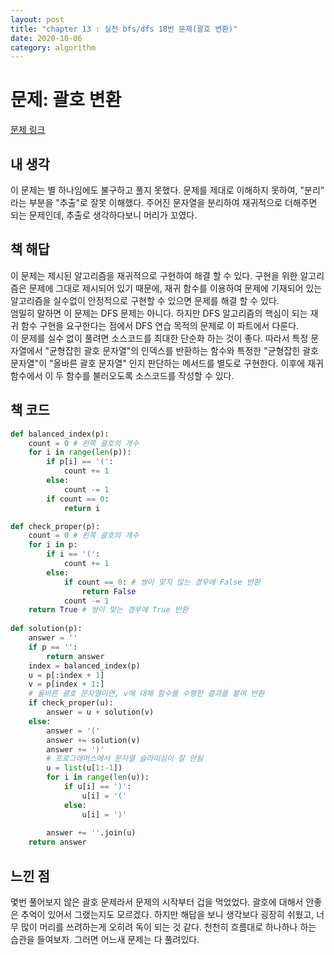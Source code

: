 ```yaml
---
layout: post
title: "chapter 13 : 실전 bfs/dfs 18번 문제(괄호 변환)"
date: 2020-10-06
category: algorithm
---
```

# 문제: 괄호 변환
[문제 링크](https://programmers.co.kr/learn/courses/30/lessons/60058)

## 내 생각
이 문제는 별 하나임에도 불구하고 풀지 못했다. 문제를 제대로 이해하지 못하여, "분리" 라는 부분을 "추출"로 잘못 이해했다. 주어진 문자열을 분리하여 재귀적으로 더해주면 되는 문제인데, 추출로 생각하다보니 머리가 꼬였다. 

## 책 해답
이 문제는 제시된 알고리즘을 재귀적으로 구현하여 해결 할 수 있다. 구현을 위한 알고리즘은 문제에 그대로 제시되어 있기 때문에, 재귀 함수를 이용하여 문제에 기재되어 있는 알고리즘을 실수없이 안정적으로 구현할 수 있으면 문제를 해결 할 수 있다.   
엄밀히 말하면 이 문제는 DFS 문제는 아니다. 하지만 DFS 알고리즘의 핵심이 되는 재귀 함수 구현을 요구한다는 점에서 DFS 연습 목적의 문제로 이 파트에서 다룬다.   
이 문제를 실수 없이 풀려면 소스코드를 최대한 단순화 하는 것이 좋다. 따라서 특정 문자열에서 "균형잡힌 괄호 문자열"의 인덱스를 반환하는 함수와 특정한 "균형잡힌 괄호 문자열"이 "올바른 괄호 문자열" 인지 판단하는 메서드를 별도로 구현한다. 이후에 재귀 함수에서 이 두 함수를 불러오도록 소스코드를 작성할 수 있다.

## 책 코드
```python
def balanced_index(p):
    count = 0 # 왼쪽 괄호의 개수
    for i in range(len(p)):
        if p[i] == '(':
            count += 1
        else:
            count -= 1
        if count == 0:
            return i

def check_proper(p):
    count = 0 # 왼쪽 괄호의 개수
    for i in p:
        if i == '(':
            count += 1
        else:
            if count == 0: # 쌍이 맞지 않는 경우에 False 반환
                return False
            count -= 1
    return True # 쌍이 맞는 경우에 True 반환
        
def solution(p):
    answer = ''
    if p == '':
        return answer
    index = balanced_index(p)
    u = p[:index + 1]
    v = p[index + 1:]
    # 올바른 괄호 문자열이면, v에 대해 함수를 수행한 결과를 붙여 반환
    if check_proper(u):
        answer = u + solution(v)
    else:
        answer = '('
        answer += solution(v)
        answer += ')'
        # 프로그래머스에서 문자열 슬라이싱이 잘 안됨
        u = list(u[1:-1])
        for i in range(len(u)):
            if u[i] == ')':
                u[i] = '('
            else:
                u[i] = ')'
                
        answer += ''.join(u)
    return answer
```

## 느낀 점
몇번 풀어보지 않은 괄호 문제라서 문제의 시작부터 겁을 먹었었다. 괄호에 대해서 안좋은 추억이 있어서 그랬는지도 모르겠다. 하지만 해답을 보니 생각보다 굉장히 쉬웠고, 너무 많이 머리를 쓰려하는게 오히려 독이 되는 것 같다. 천천히 흐름대로 하나하나 하는 습관을 들여보자. 그러면 어느새 문제는 다 풀려있다.